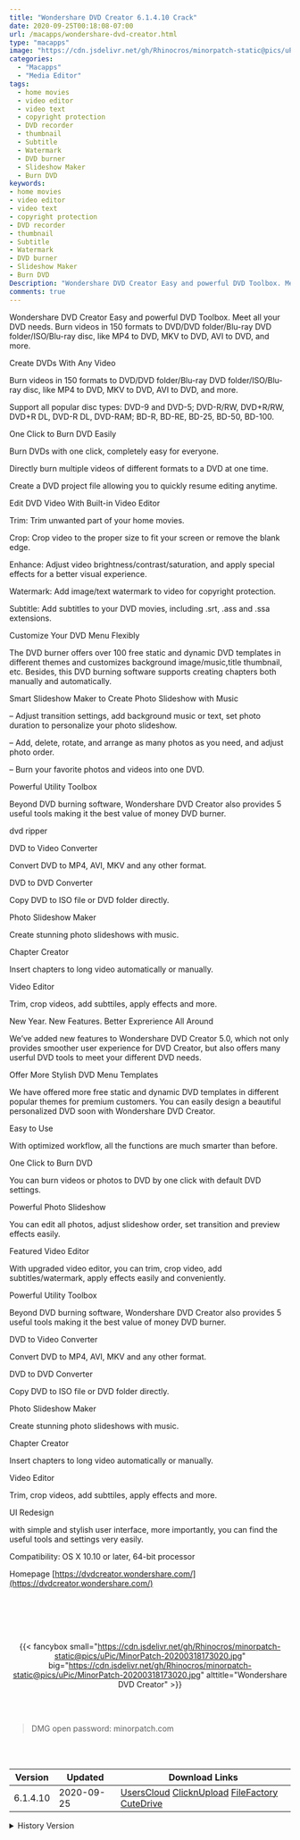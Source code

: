 ```yaml
---
title: "Wondershare DVD Creator 6.1.4.10 Crack"
date: 2020-09-25T00:18:08-07:00
url: /macapps/wondershare-dvd-creator.html
type: "macapps"
image: "https://cdn.jsdelivr.net/gh/Rhinocros/minorpatch-static@pics/uPic/1nrPoE.png"
categories:
  - "Macapps"
  - "Media Editor"
tags:
  - home movies
  - video editor
  - video text
  - copyright protection
  - DVD recorder
  - thumbnail
  - Subtitle
  - Watermark
  - DVD burner
  - Slideshow Maker
  - Burn DVD
keywords:
- home movies
- video editor
- video text
- copyright protection
- DVD recorder
- thumbnail
- Subtitle
- Watermark
- DVD burner
- Slideshow Maker
- Burn DVD
Description: "Wondershare DVD Creator Easy and powerful DVD Toolbox. Meet all your DVD needs. Burn videos in 150 formats to DVD/DVD folder/Blu-ray DVD folder/ISO/Blu-ray disc, like MP4 to DVD, MKV to DVD, AVI to DVD"
comments: true
---
```


Wondershare DVD Creator Easy and powerful DVD Toolbox. Meet all your DVD needs. Burn videos in 150 formats to DVD/DVD folder/Blu-ray DVD folder/ISO/Blu-ray disc, like MP4 to DVD, MKV to DVD, AVI to DVD, and more.

Create DVDs With Any Video

Burn videos in 150 formats to DVD/DVD folder/Blu-ray DVD folder/ISO/Blu-ray disc, like MP4 to DVD, MKV to DVD, AVI to DVD, and more.

Support all popular disc types: DVD-9 and DVD-5; DVD-R/RW, DVD+R/RW, DVD+R DL, DVD-R DL, DVD-RAM; BD-R, BD-RE, BD-25, BD-50, BD-100.

One Click to Burn DVD Easily



Burn DVDs with one click, completely easy for everyone.

Directly burn multiple videos of different formats to a DVD at one time.

Create a DVD project file allowing you to quickly resume editing anytime.

Edit DVD Video With Built-in Video Editor



Trim: Trim unwanted part of your home movies.

Crop: Crop video to the proper size to fit your screen or remove the blank edge.

Enhance: Adjust video brightness/contrast/saturation, and apply special effects for a better visual experience.

Watermark: Add image/text watermark to video for copyright protection.

Subtitle: Add subtitles to your DVD movies, including .srt, .ass and .ssa extensions.

Customize Your DVD Menu Flexibly

The DVD burner offers over 100 free static and dynamic DVD templates in different themes and customizes background image/music,title
thumbnail, etc. Besides, this DVD burning software supports creating chapters both manually and automatically.



Smart Slideshow Maker to Create Photo Slideshow with Music

– Adjust transition settings, add background music or text, set photo duration to personalize your photo slideshow.

– Add, delete, rotate, and arrange as many photos as you need, and adjust photo order.

– Burn your favorite photos and videos into one DVD.



Powerful Utility Toolbox

Beyond DVD burning software, Wondershare DVD Creator also provides 5 useful tools making it the best value of money DVD burner.

dvd ripper



DVD to Video Converter

Convert DVD to MP4, AVI, MKV and any other format.



DVD to DVD Converter

Copy DVD to ISO file or DVD folder directly.



Photo Slideshow Maker

Create stunning photo slideshows with music.



Chapter Creator

Insert chapters to long video automatically or manually.



Video Editor

Trim, crop videos, add subttiles, apply effects and more.



New Year. New Features. Better Exprerience All Around

We’ve added new features to Wondershare DVD Creator 5.0, which not only provides smoother user experience for DVD Creator, but also offers many userful DVD tools to meet your different DVD needs.



Offer More Stylish DVD Menu Templates

We have offered more free static and dynamic DVD templates in different popular themes for premium customers. You can easily design a beautiful personalized DVD soon with Wondershare DVD Creator.



Easy to Use

With optimized workflow, all the functions are much smarter than before.



One Click to Burn DVD

You can burn videos or photos to DVD by one click with default DVD settings.



Powerful Photo Slideshow

You can edit all photos, adjust slideshow order, set transition and preview effects easily.



Featured Video Editor

With upgraded video editor, you can trim, crop video, add subtitles/watermark, apply effects easily and conveniently.



Powerful Utility Toolbox

Beyond DVD burning software, Wondershare DVD Creator also provides 5 useful tools making it the best value of money DVD burner.



DVD to Video Converter

Convert DVD to MP4, AVI, MKV and any other format.



DVD to DVD Converter

Copy DVD to ISO file or DVD folder directly.



Photo Slideshow Maker

Create stunning photo slideshows with music.



Chapter Creator

Insert chapters to long video automatically or manually.



Video Editor

Trim, crop videos, add subttiles, apply effects and more.



UI Redesign

with simple and stylish user interface, more importantly, you can find the useful tools and settings very easily.



Compatibility: OS X 10.10 or later, 64-bit processor

Homepage [https://dvdcreator.wondershare.com/](https://dvdcreator.wondershare.com/)

<br/>
<br/>
<script async src="https://pagead2.googlesyndication.com/pagead/js/adsbygoogle.js"></script>
<ins class="adsbygoogle"
     style="display:block; text-align:center;"
     data-ad-layout="in-article"
     data-ad-format="fluid"
     data-ad-client="ca-pub-8746275014476192"
     data-ad-slot="5144997159"></ins>
<script>
     (adsbygoogle = window.adsbygoogle || []).push({});
</script>
<br/>
<br/>


<center>

{{< fancybox small="https://cdn.jsdelivr.net/gh/Rhinocros/minorpatch-static@pics/uPic/MinorPatch-20200318173020.jpg" big="https://cdn.jsdelivr.net/gh/Rhinocros/minorpatch-static@pics/uPic/MinorPatch-20200318173020.jpg" alttitle="Wondershare DVD Creator" >}}

</center>

<br/>
<br/>


> DMG open password: minorpatch.com

<br/>

<br/>
<div id="history_version" class="history_version">

| Version | Updated | Download Links |
| ---- | ---- | ---- |
| 6.1.4.10 | 2020-09-25 | [UsersCloud](https://ouo.io/J4chxA)   [ClicknUpload](https://ouo.io/1oqB6q)   [FileFactory](https://ouo.io/3GTcLL)   [CuteDrive](https://ouo.io/g2U63pm) |
<details>
<summary>History Version</summary>

| Version | Updated | Download Links |
| ---- | ---- | ---- |
| 6.1.3.10 | 2020-09-03 | [UsersCloud](https://ouo.io/ONY8oy)   [ClicknUpload](https://ouo.io/1oqB6q)   [FileFactory](https://ouo.io/nT6e8s)   [CuteDrive](https://ouo.io/zYm6zG) |
| 6.1.3.9 | 2020-08-14 | [UsersCloud](https://ouo.io/ubi8WE)   [ClicknUpload](https://ouo.io/Av2u2zM)   [FileFactory](https://ouo.io/9EZIXhK)   [CuteDrive](https://ouo.io/NnOc0v) |
| 6.1.2.7 | 2020-06-25 | [UsersCloud](https://ouo.io/R2DRWGW)   [ClicknUpload](https://ouo.io/36IFbI0)   [FileFactory](https://ouo.io/g13bxE)   [CuteDrive](https://ouo.io/2rRucK7) |
| 6.1.1.7 | 2020-04-10 | [UsersCloud](https://ouo.io/Z0GK4hq)   [ClicknUpload](https://ouo.io/rIv31k)   [FileFactory](https://ouo.io/Vubte8)   [CuteDrive](https://ouo.io/FHVRto) |
| 6.1.0.6 | 2020-03-18 | [UsersCloud](https://ouo.io/DgdZbq)   [ClicknUpload](https://ouo.io/I0Ybv6)   [FileFactory](https://ouo.io/X70BfW)   [CuteDrive](https://ouo.io/L2Tpwi) |
</details>

</div>
